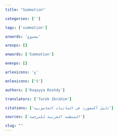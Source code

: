 ```yaml
---
title: "Summation"

categories: ['']

tags: ['summation']

arwords: 'مجموع'

arexps: []

enwords: ['Summation']

enexps: []

arlexicons: 'ج'

enlexicons: ['S']

authors: ['Ruqayya Roshdy']

translators: ['Tarek Ibrahim']

citations: ['دليل أكسفورد في السانيات الحاسوبية']

sources: ['المنظمة العربية للترجمة']

slug: ""
---
```

